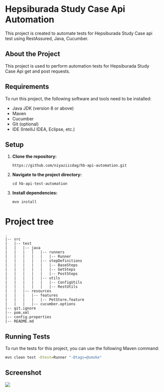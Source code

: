 # Hepsiburada Study Case Api Automation

This project is created to automate tests for Hepsiburada Study Case api test using RestAssured, Java, Cucumber.

## About the Project

This project is used to perform automation tests for Hepsiburada Study Case Api get and post requests.

## Requirements

To run this project, the following software and tools need to be installed:

- Java JDK (version 8 or above)
- Maven
- Cucumber
- Git (optional)
- IDE (IntelliJ IDEA, Eclipse, etc.)

## Setup

1. **Clone the repository:**

    ```
    https://github.com/niyaziicdag/hb-api-automation.git
    ```

2. **Navigate to the project directory:**

    ```
    cd hb-api-test-automation
    ```

3. **Install dependencies:**

    ```bash
    mvn install
    ```
   
# Project tree

```
.
|-- src
|   |-- test
|   |   |-- java
|   |   |   |   |-- runners
|   |   |   |   |   |-- Runner
|   |   |   |   |-- stepDefinitions
|   |   |   |   |   |-- BaseSteps
|   |   |   |   |   |-- GetSteps
|   |   |   |   |   |-- PostSteps
|   |   |   |   |-- utils
|   |   |   |   |   |-- ConfigUtils
|   |   |   |   |   |-- RestUtils
|   |   |-- resources
|   |   |   |-- features
|   |   |   |   |-- PetStore.feature
|   |   |   |-- cucumber.options
|-- git.ignore
|-- pom.xml
|-- config.properties
|-- README.md
```

## Running Tests

To run the tests for this project, you can use the following Maven command:

```bash
mvn clean test -Dtest=Runner "-Dtags=@smoke"
```

## Screenshot

  <img src="https://i.imgur.com/i3QsfQ9.png">
